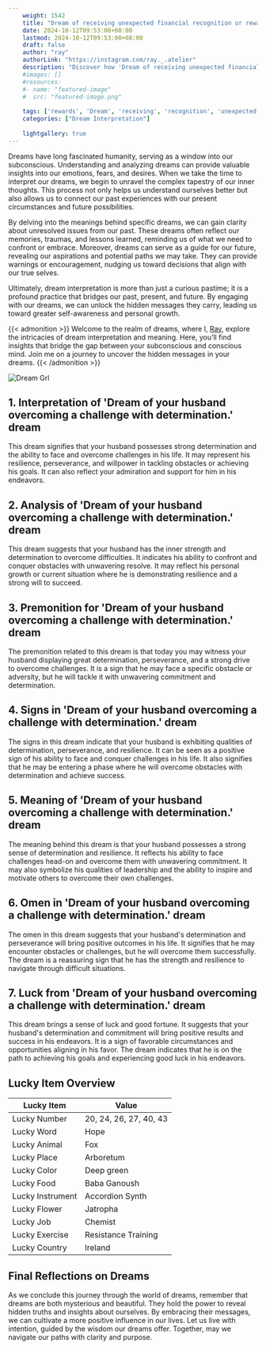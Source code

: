 ```yaml
---
    weight: 1542
    title: "Dream of receiving unexpected financial recognition or rewards."  # Assuming 'title' column exists
    date: 2024-10-12T09:53:00+08:00
    lastmod: 2024-10-12T09:53:00+08:00
    draft: false
    author: "ray"
    authorLink: "https://instagram.com/ray._.atelier"
    description: "Discover how 'Dream of receiving unexpected financial recognition or rewards.' can interpret your future and uncover its significant meanings in your life."
    #images: []
    #resources:
    #- name: "featured-image"
    #  src: "featured-image.png"
    
    tags: ['rewards', 'Dream', 'receiving', 'recognition', 'unexpected', 'financial']
    categories: ["Dream Interpretation"]
    
    lightgallery: true
---
```

    
Dreams have long fascinated humanity, serving as a window into our subconscious. Understanding and analyzing dreams can provide valuable insights into our emotions, fears, and desires. When we take the time to interpret our dreams, we begin to unravel the complex tapestry of our inner thoughts. This process not only helps us understand ourselves better but also allows us to connect our past experiences with our present circumstances and future possibilities.

By delving into the meanings behind specific dreams, we can gain clarity about unresolved issues from our past. These dreams often reflect our memories, traumas, and lessons learned, reminding us of what we need to confront or embrace. Moreover, dreams can serve as a guide for our future, revealing our aspirations and potential paths we may take. They can provide warnings or encouragement, nudging us toward decisions that align with our true selves.

Ultimately, dream interpretation is more than just a curious pastime; it is a profound practice that bridges our past, present, and future. By engaging with our dreams, we can unlock the hidden messages they carry, leading us toward greater self-awareness and personal growth.

{{< admonition >}}
Welcome to the realm of dreams, where I, [Ray](https://instagram.com/ray._.atelier), explore the intricacies of dream interpretation and meaning. Here, you’ll find insights that bridge the gap between your subconscious and conscious mind. Join me on a journey to uncover the hidden messages in your dreams.
{{< /admonition >}}

![Dream Grl](https://cdn.pixabay.com/photo/2017/11/02/03/35/gothic-2910057_1280.jpg "Dream Grl")

## 1. Interpretation of 'Dream of your husband overcoming a challenge with determination.' dream

This dream signifies that your husband possesses strong determination and the ability to face and overcome challenges in his life. It may represent his resilience, perseverance, and willpower in tackling obstacles or achieving his goals. It can also reflect your admiration and support for him in his endeavors.

## 2. Analysis of 'Dream of your husband overcoming a challenge with determination.' dream

This dream suggests that your husband has the inner strength and determination to overcome difficulties. It indicates his ability to confront and conquer obstacles with unwavering resolve. It may reflect his personal growth or current situation where he is demonstrating resilience and a strong will to succeed.

## 3. Premonition for 'Dream of your husband overcoming a challenge with determination.' dream

The premonition related to this dream is that today you may witness your husband displaying great determination, perseverance, and a strong drive to overcome challenges. It is a sign that he may face a specific obstacle or adversity, but he will tackle it with unwavering commitment and determination.

## 4. Signs in 'Dream of your husband overcoming a challenge with determination.' dream

The signs in this dream indicate that your husband is exhibiting qualities of determination, perseverance, and resilience. It can be seen as a positive sign of his ability to face and conquer challenges in his life. It also signifies that he may be entering a phase where he will overcome obstacles with determination and achieve success.

## 5. Meaning of 'Dream of your husband overcoming a challenge with determination.' dream

The meaning behind this dream is that your husband possesses a strong sense of determination and resilience. It reflects his ability to face challenges head-on and overcome them with unwavering commitment. It may also symbolize his qualities of leadership and the ability to inspire and motivate others to overcome their own challenges.

## 6. Omen in 'Dream of your husband overcoming a challenge with determination.' dream

The omen in this dream suggests that your husband's determination and perseverance will bring positive outcomes in his life. It signifies that he may encounter obstacles or challenges, but he will overcome them successfully. The dream is a reassuring sign that he has the strength and resilience to navigate through difficult situations.

## 7. Luck from 'Dream of your husband overcoming a challenge with determination.' dream

This dream brings a sense of luck and good fortune. It suggests that your husband's determination and commitment will bring positive results and success in his endeavors. It is a sign of favorable circumstances and opportunities aligning in his favor. The dream indicates that he is on the path to achieving his goals and experiencing good luck in his endeavors.

## Lucky Item Overview
| Lucky Item          | Value              |
|---------------|--------------------|
| Lucky Number        | 20, 24, 26, 27, 40, 43  |
| Lucky Word          | Hope |
| Lucky Animal        | Fox |
| Lucky Place         | Arboretum     |
| Lucky Color         | Deep green     |
| Lucky Food          | Baba Ganoush      |
| Lucky Instrument    | Accordion Synth |
| Lucky Flower        | Jatropha    |
| Lucky Job           | Chemist       |
| Lucky Exercise      | Resistance Training  |
| Lucky Country       | Ireland    |


##  Final Reflections on Dreams

As we conclude this journey through the world of dreams, remember that dreams are both mysterious and beautiful. They hold the power to reveal hidden truths and insights about ourselves. By embracing their messages, we can cultivate a more positive influence in our lives. Let us live with intention, guided by the wisdom our dreams offer. Together, may we navigate our paths with clarity and purpose.
